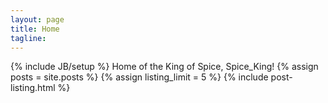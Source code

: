 ```yaml
---
layout: page
title: Home
tagline: 
---
```

{% include JB/setup %}
Home of the King of Spice, Spice_King!
{% assign posts = site.posts %}
{% assign listing_limit = 5 %}
{% include post-listing.html %}